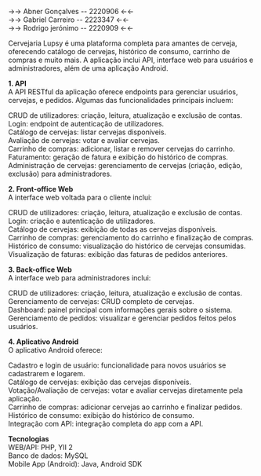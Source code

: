 


→→ Abner Gonçalves -- 2220906 ←←  
→→ Gabriel Carreiro -- 2223347 ←←  
→→ Rodrigo jerónimo -- 2220909 ←←  

Cervejaria Lupsy é uma plataforma completa para amantes de cerveja, oferecendo catálogo de cervejas, histórico de consumo, carrinho de compras e muito mais. A aplicação inclui API, interface web para usuários e administradores, além de uma aplicação Android.  


**1. API**  
A API RESTful da aplicação oferece endpoints para gerenciar usuários, cervejas, e pedidos. Algumas das funcionalidades principais incluem:  


CRUD de utilizadores: criação, leitura, atualização e exclusão de contas.  
Login: endpoint de autenticação de utilizadores.  
Catálogo de cervejas: listar cervejas disponíveis.  
Avaliação de cervejas: votar e avaliar cervejas.  
Carrinho de compras: adicionar, listar e remover cervejas do carrinho.  
Faturamento: geração de fatura e exibição do histórico de compras.  
Administração de cervejas: gerenciamento de cervejas (criação, edição, exclusão) para administradores.  

  
**2. Front-office Web**  
A interface web voltada para o cliente inclui:  


CRUD de utilizadores: criação, leitura, atualização e exclusão de contas.  
Login: criação e autenticação de utilizadores.  
Catálogo de cervejas: exibição de todas as cervejas disponíveis.  
Carrinho de compras: gerenciamento do carrinho e finalização de compras.  
Histórico de consumo: visualização do histórico de cervejas consumidas.  
Visualização de faturas: exibição das faturas de pedidos anteriores.  


**3. Back-office Web**  
A interface web para administradores inclui:  


CRUD de utilizadores: criação, leitura, atualização e exclusão de contas.  
Gerenciamento de cervejas: CRUD completo de cervejas.  
Dashboard: painel principal com informações gerais sobre o sistema.  
Gerenciamento de pedidos: visualizar e gerenciar pedidos feitos pelos usuários.  


**4. Aplicativo Android**  
O aplicativo Android oferece:  


Cadastro e login de usuário: funcionalidade para novos usuários se cadastrarem e logarem.  
Catálogo de cervejas: exibição das cervejas disponíveis.  
Votação/Avaliação de cervejas: votar e avaliar cervejas diretamente pela aplicação.  
Carrinho de compras: adicionar cervejas ao carrinho e finalizar pedidos.  
Histórico de consumo: exibição do histórico de consumo.  
Integração com API: integração completa do app com a API.  


**Tecnologias**  
WEB/API: PHP, YII 2  
Banco de dados: MySQL  
Mobile App (Android): Java, Android SDK
